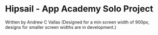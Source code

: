 # Hipsail - App Academy Solo Project

Written by Andrew C Vallas
(Designed for a min screen width of 900px, designs for smaller screen widths are in development.)
